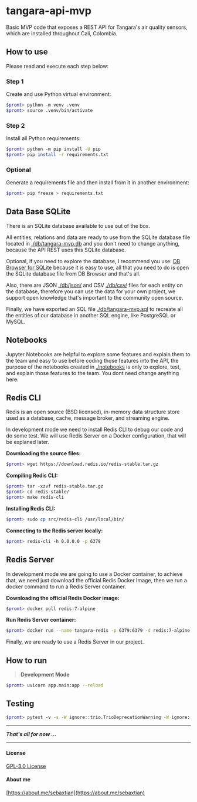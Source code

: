 # tangara-api-mvp
Basic MVP code that exposes a REST API for Tangara's air quality sensors, which are installed throughout Cali, Colombia.

## How to use

Please read and execute each step below:

### Step 1

Create and use Python virtual environment:

```bash
$promt> python -m venv .venv
$promt> source .venv/bin/activate
```

### Step 2

Install all Python requirements:

```bash
$promt> python -m pip install -U pip
$promt> pip install -r requirements.txt
```

### Optional

Generate a requirements file and then install from it in another environment:

```bash
$promt> pip freeze > requirements.txt
```

## Data Base SQLite

There is an SQLite database available to use out of the box.

All entities, relations and data are ready to use from the SQLite database file located in [./db/tangara-mvp.db](/db/tangara-mvp.db) and you don't need to change anything, because the API REST uses this SQLite database.

Optional, if you need to explore the database, I recommend you use:  [DB Browser for SQLite](https://sqlitebrowser.org/) because it is easy to use, all that you need to do is open the SQLite database file from DB Browser and that's all.

Also, there are JSON [./db/json/](./db/json/) and CSV [./db/csv/](./db/csv/) files for each entity on the database, therefore you can use the data for your own project, we support open knowledge that's important to the community open source.

Finally, we have exported an SQL file [./db/tangara-mvp.sql](./db/tangara-mvp.sql) to recreate all the entities of our database in another SQL engine, like PostgreSQL or MySQL.

## Notebooks

Jupyter Notebooks are helpful to explore some features and explain them to the team and easy to use before coding those features into the API, the purpose of the notebooks created in [./notebooks](./notebooks/) is only to explore, test, and explain those features to the team. You dont need change anything here.

## Redis CLI

Redis is an open source (BSD licensed), in-memory data structure store used as a database, cache, message broker, and streaming engine.

In development mode we need to install Redis CLI to debug our code and do some test. We will use Redis Server on a Docker configuration, that will be explaned later.

**Downloading the source files:**
```bash
$promt> wget https://download.redis.io/redis-stable.tar.gz
```

**Compiling Redis CLI:**
```bash
$promt> tar -xzvf redis-stable.tar.gz
$promt> cd redis-stable/
$promt> make redis-cli
```

**Installing Redis CLI:**
```bash
$promt> sudo cp src/redis-cli /usr/local/bin/
```

**Connecting to the Redis server locally:**
```bash
$promt> redis-cli -h 0.0.0.0 -p 6379
```

## Redis Server

In development mode we are going to use a Docker container, to achieve that, we need just download the official Redis Docker Image, then we run a docker command to run a Redis Server container.

**Downloading the official Redis Docker image:**
```bash
$promt> docker pull redis:7-alpine
```

**Run Redis Server container:**
```bash
$promt> docker run --name tangara-redis -p 6379:6379 -d redis:7-alpine
```

Finally, we are ready to use a Redis Server in our project.

## How to run

> **Development Mode**

```bash
$promt> uvicorn app.main:app --reload
```

## Testing

```bash
$promt> pytest -v -s -W ignore::trio.TrioDeprecationWarning -W ignore::DeprecationWarning
```

---

***That's all for now ...***

---

#### License

[GPL-3.0 License](./LICENSE)

#### About me

[https://about.me/sebaxtian](https://about.me/sebaxtian)
